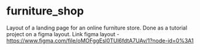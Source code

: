 # furniture_shop
Layout of a landing page for an online furniture store. Done as a tutorial project on a figma layout.
Link figma layout - https://www.figma.com/file/oMOFggEsl0TUl6fdtA7UAv/1?node-id=0%3A1
